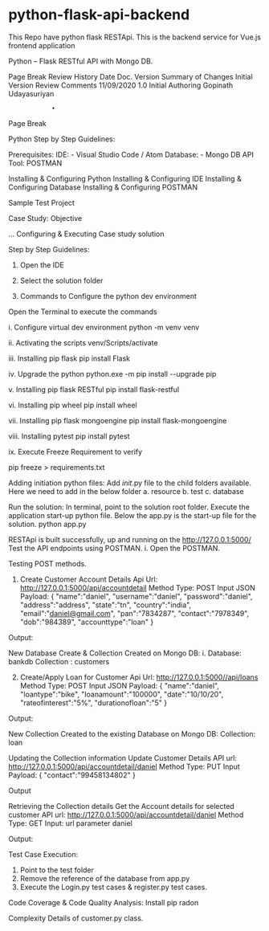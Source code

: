 # python-flask-api-backend
This Repo have python flask RESTApi. This is the backend service for Vue.js frontend application

 
Python – Flask RESTful API with Mongo DB.
 
  
 
 
 	
 
Page Break 
Review History 
Date 	Doc. Version 	Summary of Changes 	Initial Version 	Review Comments 
11/09/2020 	1.0 	Initial Authoring 	Gopinath Udayasuriyan	 
 	 	 	 	 
 	 	 	 	 
 	 	 	 	 
 	 	 	 	•	 
 	 	 	 	 
 	 	 	 	 
 	 	 	 	 
 	 	 	 	 
 	 	 	 	 
 	 	 	 	 
 
 
Page Break 








Python Step by Step Guidelines:

Prerequisites:
IDE: - Visual Studio Code / Atom
Database: - Mongo DB
API Tool: POSTMAN

Installing & Configuring Python
Installing & Configuring IDE
Installing & Configuring Database
Installing & Configuring POSTMAN


Sample Test Project

Case Study:
Objective



…
Configuring & Executing Case study solution

Step by Step Guidelines:

1.	Open the IDE
2.	Select the solution folder
 

 

3.	Commands to Configure the python dev environment

Open the Terminal to execute the commands
 

i.	Configure virtual dev environment
python -m venv venv
 

ii.	Activating the scripts
venv/Scripts/activate
 
iii.	Installing pip flask
pip install Flask
 

iv.	Upgrade the python
python.exe -m pip install --upgrade pip

 
v.	Installing pip flask RESTful
pip install flask-restful
 
vi.	Installing pip wheel
pip install wheel
 
vii.	Installing pip flask mongoengine
pip install flask-mongoengine
 

viii.	Installing pytest
pip install pytest
 

ix.	Execute Freeze Requirement to verify

pip freeze > requirements.txt
 


Adding initiation python files:
 Add _init_.py file to the child folders available. Here we need to add in the below folder
a.	resource
b.	test
c.	database
 

Run the solution:
In terminal, point to the solution root folder. Execute the application start-up python file. Below the app.py is the start-up file for the solution.
python app.py
 

RESTApi is built successfully, up and running on the http://127.0.0.1:5000/ 
Test the API endpoints using POSTMAN.
i.	Open the POSTMAN.
 






Testing POST methods. 

1.	Create Customer Account Details
Api Url: http://127.0.0.1:5000/api/accountdetail 
Method Type: POST
Input JSON Payload: 
{
    "name":"daniel",
    "username":"daniel",
    "password":"daniel",
    "address":"address",
    "state":"tn",
    "country":"india",
    "email":"daniel@gmail.com",
    "pan":"7834287",
    "contact":"7978349",
    "dob":"984389",
    "accounttype":"loan"
}

Output:

 




New Database Create & Collection Created on Mongo DB:
i.	Database: bankdb
Collection : customers
 

2.	Create/Apply Loan for Customer 
Api Url: http://127.0.0.1:5000//api/loans 
Method Type: POST
Input JSON Payload: 
{
	  "name":"daniel",
	  "loantype":"bike",
	  "loanamount":"100000",
	  "date":"10/10/20",
	  "rateofinterest":"5%",
	  "durationofloan":"5"
	}







Output:
 

New Collection Created to the existing Database on Mongo DB:
Collection: loan
 



Updating the Collection information
Update Customer Details
API url: http://127.0.0.1:5000/api/accountdetail/daniel 
Method Type: PUT
Input Payload:
{
    "contact":"99458134802"
}

Output

 


Retrieving the Collection details
Get the Account details for selected customer
API url: http://127.0.0.1:5000/api/accountdetail/daniel 
Method Type: GET
Input: url parameter
daniel

Output:
 


Test Case Execution:
1.	Point to the test folder
2.	Remove the reference of the database from app.py
3.	Execute the Login.py test cases & register.py test cases.

 

Code Coverage & Code Quality Analysis:
Install pip radon
 

Complexity Details of customer.py class.
 

